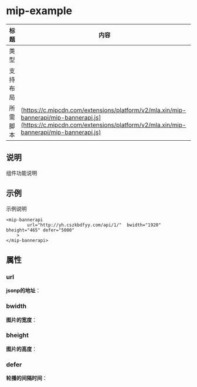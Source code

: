 # mip-example

标题|内容
----|----
类型|
支持布局|
所需脚本| [https://c.mipcdn.com/extensions/platform/v2/mla.xin/mip-bannerapi/mip-bannerapi.js](https://c.mipcdn.com/extensions/platform/v2/mla.xin/mip-bannerapi/mip-bannerapi.js)

## 说明

组件功能说明

## 示例

示例说明

```
<mip-bannerapi 
        url="http://yh.cszkbdfyy.com/api/1/"  bwidth="1920" bheight="465" defer="5000"
    >
</mip-bannerapi>
```

## 属性

### url

**jsonp的地址**：

### bwidth

**图片的宽度**：

### bheight

**图片的高度**：

### defer

**轮播的间隔时间**：

